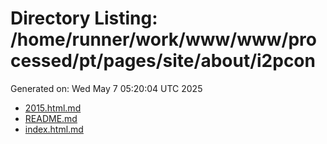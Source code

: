 # Directory Listing: /home/runner/work/www/www/processed/pt/pages/site/about/i2pcon
Generated on: Wed May  7 05:20:04 UTC 2025

- [2015.html.md](2015.html.md)
- [README.md](README.md)
- [index.html.md](index.html.md)
